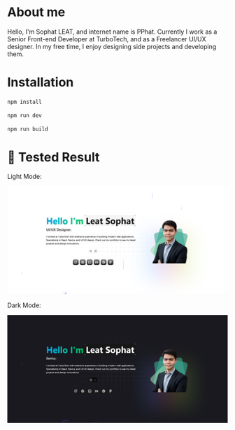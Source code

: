 # About me

Hello, I'm Sophat LEAT, and internet name is PPhat. Currently I work as a Senior Front-end Developer at TurboTech, and as a Freelancer UI/UX designer. In my free time, I enjoy designing side projects and developing them.

# Installation

```sh
npm install
```

```sh
npm run dev
```

```sh
npm run build
```


# 🧪 Tested Result

Light Mode:

![Light Mode](./public/assets/screenshots/origin-light.png)

Dark Mode:

![Dark Mode](./public/assets/screenshots/origin-dark.png)
